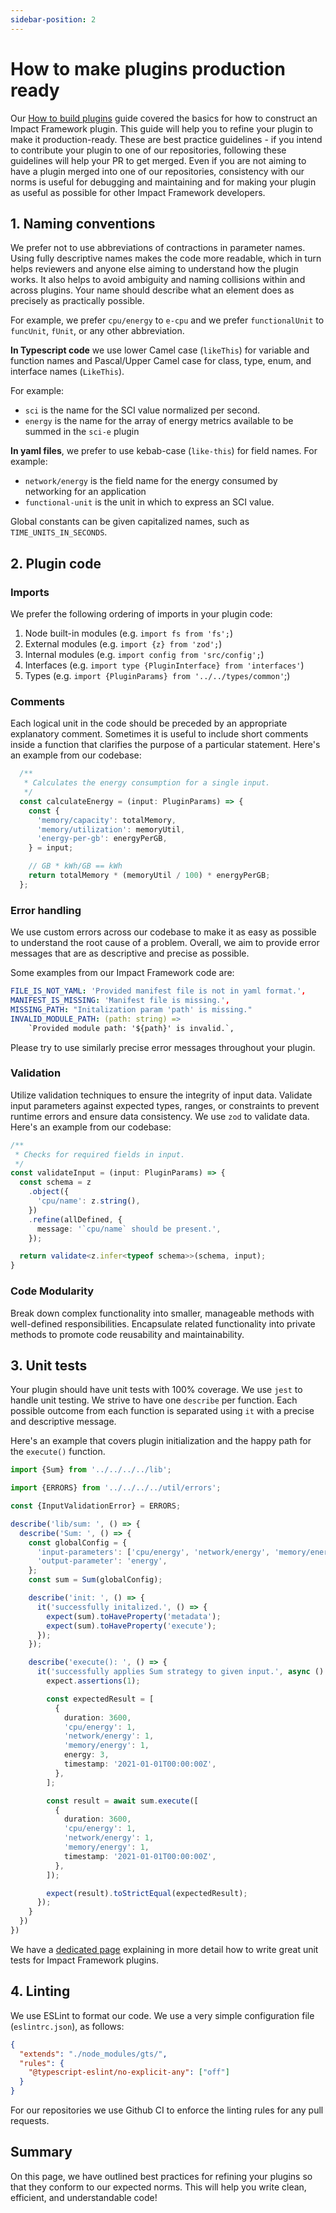 ```yaml
---
sidebar-position: 2
---
```

# How to make plugins production ready

Our [How to build plugins](./how-to-build-plugins.md) guide covered the basics for how to construct an Impact Framework plugin. This guide will help you to refine your plugin to make it production-ready. These are best practice guidelines - if you intend to contribute your plugin to one of our repositories, following these guidelines will help your PR to get merged. Even if you are not aiming to have a plugin merged into one of our repositories, consistency with our norms is useful for debugging and maintaining and for making your plugin as useful as possible for other Impact Framework developers.

## 1. Naming conventions

We prefer not to use abbreviations of contractions in parameter names. Using fully descriptive names makes the code more readable, which in turn helps reviewers and anyone else aiming to understand how the plugin works. It also helps to avoid ambiguity and naming collisions within and across plugins. Your name should describe what an element does as precisely as practically possible.

For example, we prefer `cpu/energy` to `e-cpu` and we prefer `functionalUnit` to `funcUnit`, `fUnit`, or any other abbreviation.

**In Typescript code** we use lower Camel case (`likeThis`) for variable and function names and Pascal/Upper Camel case for class, type, enum, and interface names (`LikeThis`).

For example:

- `sci` is the name for the SCI value normalized per second.
- `energy` is the name for the array of energy metrics available to be summed in the `sci-e` plugin

**In yaml files**, we prefer to use kebab-case (`like-this`) for field names. For example:

- `network/energy` is the field name for the energy consumed by networking for an application
- `functional-unit` is the unit in which to express an SCI value.

Global constants can be given capitalized names, such as `TIME_UNITS_IN_SECONDS`.

## 2. Plugin code

### Imports

We prefer the following ordering of imports in your plugin code:

1. Node built-in modules (e.g. `import fs from 'fs';`)
2. External modules (e.g. `import {z} from 'zod';`)
3. Internal modules (e.g. `import config from 'src/config';`)
4. Interfaces (e.g. `import type {PluginInterface} from 'interfaces'`)
5. Types (e.g. `import {PluginParams} from '../../types/common'`;)

### Comments

Each logical unit in the code should be preceded by an appropriate explanatory comment. Sometimes it is useful to include short comments inside a function that clarifies the purpose of a particular statement. Here's an example from our codebase:

```ts
  /**
   * Calculates the energy consumption for a single input.
   */
  const calculateEnergy = (input: PluginParams) => {
    const {
      'memory/capacity': totalMemory,
      'memory/utilization': memoryUtil,
      'energy-per-gb': energyPerGB,
    } = input;

    // GB * kWh/GB == kWh
    return totalMemory * (memoryUtil / 100) * energyPerGB;
  };
```

### Error handling

We use custom errors across our codebase to make it as easy as possible to understand the root cause of a problem.
Overall, we aim to provide error messages that are as descriptive and precise as possible.

Some examples from our Impact Framework code are:

```yml
FILE_IS_NOT_YAML: 'Provided manifest file is not in yaml format.',
MANIFEST_IS_MISSING: 'Manifest file is missing.',
MISSING_PATH: "Initalization param 'path' is missing."
INVALID_MODULE_PATH: (path: string) =>
    `Provided module path: '${path}' is invalid.`,
```

Please try to use similarly precise error messages throughout your plugin.

### Validation

Utilize validation techniques to ensure the integrity of input data.
Validate input parameters against expected types, ranges, or constraints to prevent runtime errors and ensure data consistency.
We use `zod` to validate data. Here's an example from our codebase:

```ts
/**
 * Checks for required fields in input.
 */
const validateInput = (input: PluginParams) => {
  const schema = z
    .object({
      'cpu/name': z.string(),
    })
    .refine(allDefined, {
      message: '`cpu/name` should be present.',
    });

  return validate<z.infer<typeof schema>>(schema, input);
}
```

### Code Modularity

Break down complex functionality into smaller, manageable methods with well-defined responsibilities.
Encapsulate related functionality into private methods to promote code reusability and maintainability.


## 3. Unit tests

Your plugin should have unit tests with 100% coverage. We use `jest` to handle unit testing. We strive to have one `describe` per function. Each possible outcome from each function is separated using `it` with a precise and descriptive message.

Here's an example that covers plugin initialization and the happy path for the `execute()` function.

```ts
import {Sum} from '../../../../lib';

import {ERRORS} from '../../../../util/errors';

const {InputValidationError} = ERRORS;

describe('lib/sum: ', () => {
  describe('Sum: ', () => {
    const globalConfig = {
      'input-parameters': ['cpu/energy', 'network/energy', 'memory/energy'],
      'output-parameter': 'energy',
    };
    const sum = Sum(globalConfig);

    describe('init: ', () => {
      it('successfully initalized.', () => {
        expect(sum).toHaveProperty('metadata');
        expect(sum).toHaveProperty('execute');
      });
    });

    describe('execute(): ', () => {
      it('successfully applies Sum strategy to given input.', async () => {
        expect.assertions(1);

        const expectedResult = [
          {
            duration: 3600,
            'cpu/energy': 1,
            'network/energy': 1,
            'memory/energy': 1,
            energy: 3,
            timestamp: '2021-01-01T00:00:00Z',
          },
        ];

        const result = await sum.execute([
          {
            duration: 3600,
            'cpu/energy': 1,
            'network/energy': 1,
            'memory/energy': 1,
            timestamp: '2021-01-01T00:00:00Z',
          },
        ]);

        expect(result).toStrictEqual(expectedResult);
      });
    }
  })
})
```

We have a [dedicated page](./how-to-write-unit-tests.md) explaining in more detail how to write great unit tests for Impact Framework plugins.

## 4. Linting

We use ESLint to format our code. We use a very simple configuration file (`eslintrc.json`), as follows:

```json
{
  "extends": "./node_modules/gts/",
  "rules": {
    "@typescript-eslint/no-explicit-any": ["off"]
  }
}
```

For our repositories we use Github CI to enforce the linting rules for any pull requests.

## Summary

On this page, we have outlined best practices for refining your plugins so that they conform to our expected norms. This will help you write clean, efficient, and understandable code!
